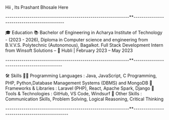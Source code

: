 Hii , Its Prashant Bhosale Here 


-------------------------------------------------------------**--------------------------------------------

 🎓 Education
        📚  Bachelor of Engineering in Acharya Institute of Technology - (2023 - 2026),
            Diploma in Computer science and engineering from B.V.V.S. Polytechnic (Autonomous), Bagalkot.
            Full Stack Development Intern from Winsoft Solutions – 📍 Hubli | February 2023 – May 2023

-------------------------------------------------------------**-------------------------------------------

🛠️ Skills
        👨‍💻 Programming Languages : Java, JavaScript, C Programming, PHP, Python,Database Management Systems (DBMS) and MongoDB
        🧰 Frameworks & Libraries : Laravel (PHP), React, Apache Spark, Django
        🧪 Tools & Technologies : GitHub, VS Code, Windsurf
        🎯 Other Skills : Communication Skills, Problem Solving, Logical Reasoning, Critical Thinking
        
-------------------------------------------------------------**----------------------------------------------
